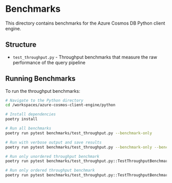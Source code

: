 # Benchmarks

This directory contains benchmarks for the Azure Cosmos DB Python client engine.

## Structure

- `test_throughput.py` - Throughput benchmarks that measure the raw performance of the query pipeline

## Running Benchmarks

To run the throughput benchmarks:

```bash
# Navigate to the Python directory
cd /workspaces/azure-cosmos-client-engine/python

# Install dependencies
poetry install

# Run all benchmarks
poetry run pytest benchmarks/test_throughput.py --benchmark-only

# Run with verbose output and save results
poetry run pytest benchmarks/test_throughput.py --benchmark-only --benchmark-verbose --benchmark-save=throughput

# Run only unordered throughput benchmark
poetry run pytest benchmarks/test_throughput.py::TestThroughputBenchmarks::test_unordered_throughput --benchmark-only

# Run only ordered throughput benchmark
poetry run pytest benchmarks/test_throughput.py::TestThroughputBenchmarks::test_ordered_throughput --benchmark-only
```
